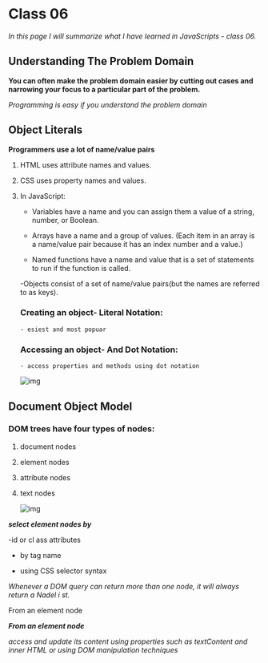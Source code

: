 # Class 06
*In this page I will summarize what I have learned in  JavaScripts - class 06.*

## Understanding The Problem Domain

**You can often make the problem domain easier by cutting out cases and narrowing your focus to a particular part of the problem.**

*Programming is easy if you understand the problem domain*

## Object Literals

**Programmers use a lot of name/value pairs**

1. HTML uses attribute names and values. 

2. CSS uses property names and values.

3. In JavaScript:

   - Variables have a name and you can assign them a value of a string, number, or Boolean. 
   
   - Arrays have a name and a group of values. (Each item in an array is a name/value pair because it has an index number and a value.)
   
   - Named functions have a name and value that is a set of statements to run if the function is called. 
   
   -Objects consist of a set of name/value pairs(but the names are referred to as keys).
   
   ### Creating an object- Literal Notation:
   
       - esiest and most popuar
   
    ### Accessing an object- And Dot Notation:
    
       - access properties and methods using dot notation
       

    
      ![img](https://content.codecademy.com/courses/learn-javascript-objects/object%20dot%20notation.svg)
       
       
## Document Object Model

### DOM trees have four types of nodes:

1. document nodes

2. element nodes

3. attribute nodes

4. text nodes



     ![img](https://www.w3schools.com/js/pic_htmltree.gif)


***select element nodes by***

-id or cl ass attributes

-  by tag name

- using CSS selector syntax

*Whenever a DOM query can return more than one
node, it will always return a Nadel i st.*


From an element node

***From an element node*** 

 *access and update its content using properties such as textContent and inner HTML or using DOM manipulation techniques*










